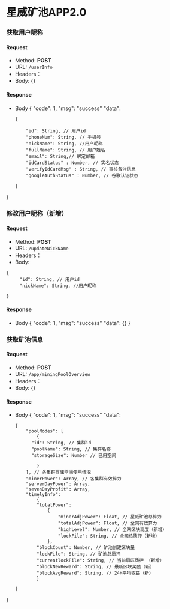 # 星威矿池APP2.0 
	
### 获取用户昵称

#### Request
- Method: **POST**
- URL:  ```/userInfo```
- Headers：
- Body: {} 

#### Response
- Body
{
  "code": 1,
  "msg": "success"
  "data": 
  
  ```
  {
  
      "id": String, // 用户id
      "phoneNum": String, // 手机号
      "nickName": String, //用户昵称
      "fullName": String, // 用户姓名
      "email": String,// 绑定邮箱
      "idCardStatus" : Number, // 实名状态
      "verifyIdCardMsg" : String, // 审核备注信息
      "googleAuthStatus" : Number, // 谷歌认证状态
      
  }
  ```
}

### 修改用户昵称（新增）

#### Request
- Method: **POST**
- URL:  ```/updateNickName```
- Headers：
- Body:

```
{
     "id": String, // 用户id
     "nickName": String, //用户昵称
     
}
```

#### Response
- Body
{
  "code": 1,
  "msg": "success"
  "data": {}
}

### 获取矿池信息

#### Request
- Method: **POST**
- URL:  ```/app/miningPoolOverview```
- Headers：
- Body: {}

#### Response
- Body
{
  "code": 1,
  "msg": "success"
  "data": 
  ```
  {
      "poolNodes": [
	      { 
		"id": String, // 集群id
		"poolName": String, // 集群名称
		"storageSize": Number // 已用空间
		
	      }
      ], // 各集群存储空间使用情况
      "minerPower": Array, // 各集群有效算力
      "serverDayPower": Array, 
      "sevenDayProfit": Array, 
      "timelyInfo": 
	      {
		  "totalPower": 
			  {
			      "minerAdjPower": Float, // 星威矿池总算力
			      "totalAdjPower": Float, // 全网有效算力
			      "highLevel": Number, // 全网区块高度（新增）
			      "lockFile": String, // 全网总质押（新增）
			  },
		  "blockCount": Number, // 矿池创建区块量
		  "lockFile": String, // 矿池总质押
		  "currentlockFile": String, // 当前扇区质押 （新增）
		  "blockNewReward": String, // 最新区块奖励（新）
		  "blockAvgReward": String, // 24H平均收益（新）
	      }
      
  }
  ```
}
